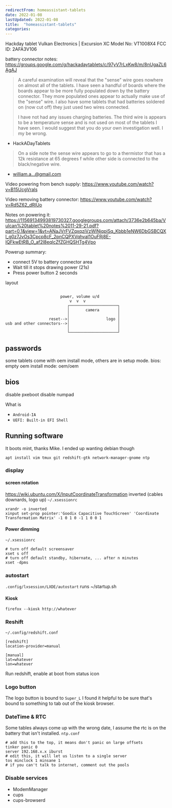 ```yaml
---
redirectFrom: homeassistant-tablets
date: 2022-01-08
lastUpdated: 2022-01-08
title:  "homeassistant-tablets"
categories:
---
```



<!--excerpt-->

Hackday tablet
Vulkan Electronics | Excursion XC
Model No: VT1008X4
FCC ID: 2AFA3V106

battery connector notes: https://groups.google.com/g/hackadaytablets/c/97yV7rLxKw8/m/8nUgaZL6AgAJ
> A careful examination will reveal that the "sense" wire goes nowhere on almost all of the tablets.
> I have seen a handful of boards where the boards appear to be more fully populated down by the battery connector.
> They more populated ones appear to actually make use of the "sense" wire.
> I also have some tablets that had batteries soldered on (now cut off) they just used two wires connected.
>
> I have not had any issues charging batteries. The third wire is appears to be a temperature  sense and
> is not used on most of the tablets I have seen. I would suggest that you do your own investigation well.
> I my be wrong.
- HackADayTablets

> On a side note the sense wire appears to go to a thermistor that has a 12k resistance at 65 degrees f while other side is connected to the black/negative wire.
- william.a...@gmail.com


Video powering from bench supply:
https://www.youtube.com/watch?v=B15UcgVrals

Video removing battery connector:
https://www.youtube.com/watch?v=Rd5Z62_dRlUo

Notes on powering it:
https://11569134993819730327.googlegroups.com/attach/3736e2b645ba/Vulcan%20tablet%20notes%2011-29-21.pdf?part=0.1&view=1&vt=ANaJVrFVZqxqziVzWlNjqpiSq_Kbbb1eNW6DbGSBCQXI_g0z7JvOs3Cpcp8cF_2pnCQPXVqhvaI1OuFRj8E-IQFkwEtRB_O_af2l8eqlcZfZGHQSHTg4Vpo


Powerup summary:
* connect 5V to battery connector area
* Wait till it stops drawing power (21s)
* Press power button 2 seconds


layout
```

                        power, volume u/d
                            v  v  v
                           ┌─────────────────────┐
                           │       camera        │
                           │                     │
                   reset-->│                logo │
usb and other connectors-->│                     │
                           │                     │
                           └─────────────────────┘
```

## passwords
some tablets come with oem install mode, others are in setup mode.
bios: empty
oem install mode: oem/oem


## bios
disable pxeboot
disable numpad

What is
* `Android-IA`
* `UEFI: Built-in EFI Shell`


## Running software
It boots mint, thanks Mike.
I ended up wanting debian though

`apt install vim tmux git redshift-gtk network-manager-gnome ntp`

### display
#### screen rotation
https://wiki.ubuntu.com/X/InputCoordinateTransformation
inverted (cables downards, logo up)
`~/.xsessionrc`
```
xrandr -o inverted
xinput set-prop pointer:'Goodix Capacitive TouchScreen' 'Coordinate Transformation Matrix' -1 0 1 0 -1 1 0 0 1
```

#### Power dimming
`~/.xsessionrc`
```
# turn off default screensaver
xset s off
# turn off default standby, hibernate, ... after n minutes
xset -dpms
```


### autostart
`.config/lxsession/LXDE/autostart`
runs ~/startup.sh

#### Kiosk
```
firefox --kiosk http://whatever
```

### Reshift
`~/.config/redshift.conf`
```
[redshift]
location-provider=manual

[manual]
lat=whatever
lon=whatever
```
Run redshift, enable at boot from status icon

### Logo button
The logo button is bound to `Super_L` I found it helpful to be sure that's bound to something to tab out of the kiosk browser.

### DateTime & RTC
Some tables always come up with the wrong date, I assume the rtc is on the battery that isn't installed.
`ntp.conf`
```
# add this to the top, it means don't panic on large offsets
tinker panic 0
server 192.168.x.x iburst
# edit this, it will let us listen to a single server
tos minclock 1 minsane 1
# if you can't talk to internet, comment out the pools
```



### Disable services
* ModemManager
* cups
* cups-browserd
